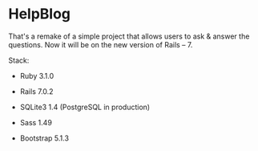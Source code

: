 # HelpBlog

That's a remake of a simple project that allows users to ask & answer the questions. Now it will be on the new version of Rails – 7. 

Stack:

* Ruby 3.1.0

* Rails 7.0.2

* SQLite3 1.4 (PostgreSQL in production)

* Sass 1.49

* Bootstrap 5.1.3
